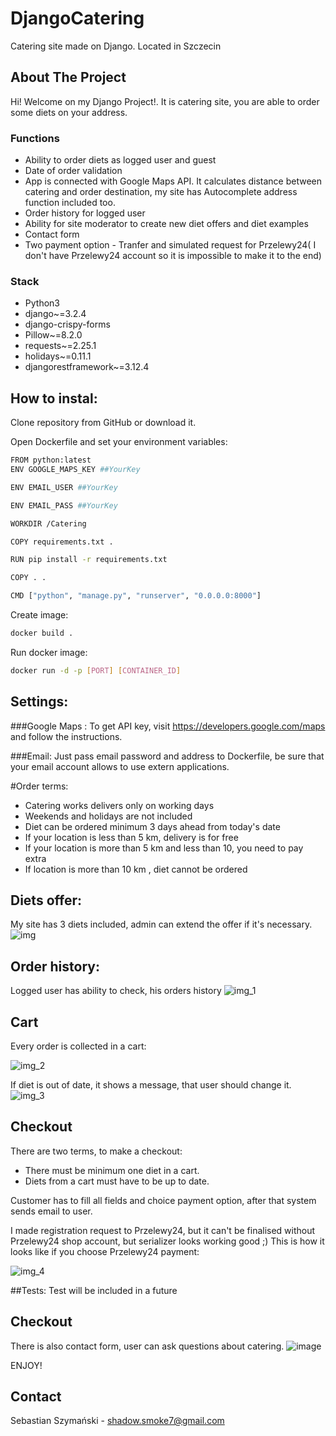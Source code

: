 # DjangoCatering
Catering site made on Django. Located in Szczecin


<!-- ABOUT THE PROJECT -->
## About The Project
Hi! Welcome on my Django Project!. It is catering site, you are able to order some diets on your address.


### Functions
* Ability to order diets as logged user and guest
* Date of order validation
* App is connected with Google Maps API. It calculates distance between catering and order destination, my site has Autocomplete address function included too.
* Order history for logged user
* Ability for site moderator to create new diet offers and diet examples
* Contact form 
* Two payment option - Tranfer and simulated request for Przelewy24( I don't have Przelewy24 account so it is impossible to make it to the end)
### Stack

* Python3
* django~=3.2.4
* django-crispy-forms
* Pillow~=8.2.0
* requests~=2.25.1
* holidays~=0.11.1
* djangorestframework~=3.12.4

<!-- How to install -->
## How to instal:
Clone repository from GitHub or download it. 

Open Dockerfile and set your environment variables:



  ```sh
FROM python:latest
ENV GOOGLE_MAPS_KEY ##YourKey

ENV EMAIL_USER ##YourKey

ENV EMAIL_PASS ##YourKey

WORKDIR /Catering

COPY requirements.txt .

RUN pip install -r requirements.txt

COPY . .

CMD ["python", "manage.py", "runserver", "0.0.0.0:8000"]
  ```

  
Create image:

  ```sh
docker build .
 ```
Run docker image:
  ```sh
docker run -d -p [PORT] [CONTAINER_ID]
 ```
## Settings:



###Google Maps :
To get API key, visit https://developers.google.com/maps and follow the instructions.

###Email:
Just pass email password and address to Dockerfile, be sure that your email account allows to use extern applications.

 #Order terms:

* Catering works delivers only on working days
* Weekends and holidays are not included
* Diet can be ordered minimum 3 days ahead from today's date
* If your location is less than 5 km, delivery is for free
* If your location is more than 5 km and less than 10, you need to pay extra
* If location is more than 10 km , diet cannot be ordered

## Diets offer:
My site has 3 diets included, admin can extend the offer if it's necessary.
![img](https://user-images.githubusercontent.com/79137973/127300144-52edbb40-6ad7-4ff4-a628-ac2ca7cf42cd.png)

## Order history:

Logged user has ability to check, his orders history
![img_1](https://user-images.githubusercontent.com/79137973/127300179-df01ff62-0f9b-4000-b409-c23db5a623e2.png)



## Cart
Every order is collected in a cart:

![img_2](https://user-images.githubusercontent.com/79137973/127300238-6a637afd-e9ed-407f-bff3-692599214a25.png)


If diet is out of date, it shows a message, that user should change it.
![img_3](https://user-images.githubusercontent.com/79137973/127300272-12f527d1-e70d-4974-8c21-7e38ded16522.png)
## Checkout

There are two terms, to make a checkout:
* There must be minimum one diet in a cart.
* Diets from a cart must have to be up to date.



Customer has to fill all fields and choice payment option, after
that system sends email to user.

I made registration request to Przelewy24, but it can't be finalised without Przelewy24 shop account, but serializer looks working good ;)
This is how it looks like if you choose Przelewy24 payment:

![img_4](https://user-images.githubusercontent.com/79137973/127300308-fbb55f1f-f2f2-4bff-a176-02fef5b61f50.png)


##Tests:
Test will be included in a future

## Checkout

There is also contact form, user can ask questions about catering.
![image](https://user-images.githubusercontent.com/79137973/127300465-c8ed3ab3-d277-4df7-a07d-2dcb6eb33439.png)


ENJOY!

 
  


<!-- CONTACT -->
## Contact

Sebastian Szymański - shadow.smoke7@gmail.com

